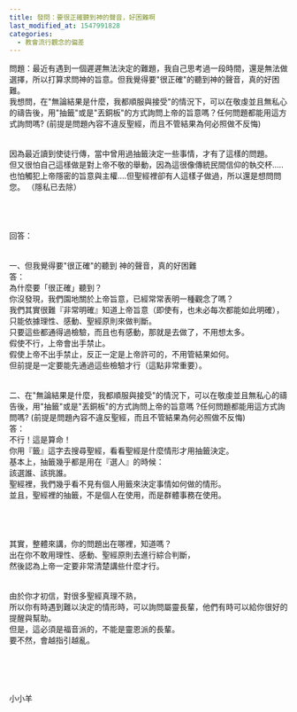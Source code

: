 ```yaml
---
title: 發問：要很正確聽到神的聲音，好困難啊
last_modified_at: 1547991828
categories:
  - 教會流行觀念的偏差
---
```


問題：最近有遇到一個遲遲無法決定的難題，我自己思考過一段時間，還是無法做選擇，所以打算求問神的旨意。但我覺得要"很正確"的聽到神的聲音，真的好困難。<!--more--> <br>我想問，在"無論結果是什麼，我都順服與接受"的情況下，可以在敬虔並且無私心的禱告後，用"抽籤"或是"丟銅板"的方式詢問上帝的旨意嗎？任何問題都能用這方式詢問嗎?  (前提是問題內容不違反聖經，而且不管結果為何必照做不反悔)<br> <br><br>因為最近讀到使徒行傳，當中曾用過抽籤決定一些事情，才有了這樣的問題。<br>但又很怕自己這樣做是對上帝不敬的舉動，因為這很像傳統民間信仰的執交杯.....也怕觸犯上帝隱密的旨意與主權....但聖經裡卻有人這樣子做過，所以還是想問問您。  （隱私已去除）<br> <br> <br><br><br>回答：<br><br><br>一、但我覺得要"很正確"的聽到 神的聲音，真的好困難<br>答：<br>為什麼要「很正確」聽到？<br>你沒發現，我們園地關於上帝旨意，已經常常表明一種觀念了嗎？<br>我們其實很難『非常明確』知道上帝旨意（即使有，也未必每次都能如此明確），只能依據理性、感動、聖經原則來做判斷。<br>只要這些都通得過檢驗，而且也有感動，那就是去做了，不用想太多。<br>假使不行，上帝會出手禁止。<br>假使上帝不出手禁止，反正一定是上帝許可的，不用管結果如何。<br>但前提是一定要能先通過這些檢驗才行（這點非常重要）。<br> <br> <br>二、在"無論結果是什麼，我都順服與接受"的情況下，可以在敬虔並且無私心的禱告後，用"抽籤"或是"丟銅板"的方式詢問上帝的旨意嗎 ?任何問題都能用這方式詢問嗎?  (前提是問題內容不違反聖經，而且不管結果為何必照做不反悔)<br>答：<br>不行！這是算命！<br>你用『籤』這字去搜尋聖經，看看聖經是什麼情形才用抽籤決定。<br>基本上，抽籤幾乎都是用在『選人』的時候：<br>該選誰、該挑誰。<br>聖經裡，我們幾乎看不見有個人用籤來決定事情如何做的情形。<br>並且，聖經裡的抽籤，不是個人在使用，而是群體事務在使用。<br> <br> <br><br><br>其實，整體來講，你的問題出在哪裡，知道嗎？<br>出在你不敢用理性、感動、聖經原則去進行綜合判斷，<br>然後認為上帝一定要非常清楚講些什麼才行。<br> <br><br>由於你才初信，對很多聖經真理不熟，<br>所以你有時遇到難以決定的情形時，可以詢問屬靈長輩，他們有時可以給你很好的提醒與幫助。<br>但是，這必須是福音派的，不能是靈恩派的長輩。<br>要不然，會越指引越亂。<br> <br> <br><br><br><br>小小羊<br><br><br><br><br>

